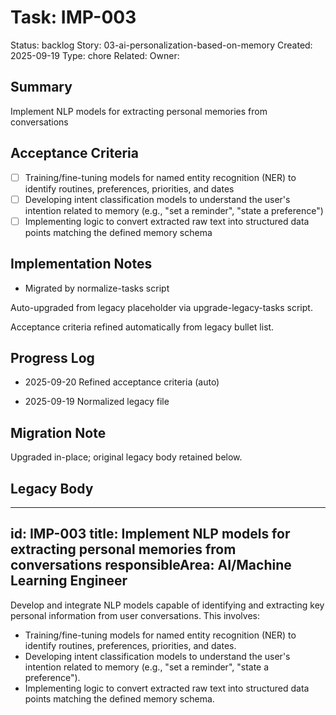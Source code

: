 # Task: IMP-003
Status: backlog
Story: 03-ai-personalization-based-on-memory
Created: 2025-09-19
Type: chore
Related:
Owner:

## Summary
Implement NLP models for extracting personal memories from conversations

## Acceptance Criteria

- [ ] Training/fine-tuning models for named entity recognition (NER) to identify routines, preferences, priorities, and dates
- [ ] Developing intent classification models to understand the user's intention related to memory (e.g., "set a reminder", "state a preference")
- [ ] Implementing logic to convert extracted raw text into structured data points matching the defined memory schema

## Implementation Notes
- Migrated by normalize-tasks script

Auto-upgraded from legacy placeholder via upgrade-legacy-tasks script.


Acceptance criteria refined automatically from legacy bullet list.
## Progress Log
- 2025-09-20 Refined acceptance criteria (auto)

- 2025-09-19 Normalized legacy file
## Migration Note
Upgraded in-place; original legacy body retained below.

## Legacy Body
---
id: IMP-003
title: Implement NLP models for extracting personal memories from conversations
responsibleArea: AI/Machine Learning Engineer
---
Develop and integrate NLP models capable of identifying and extracting key personal information from user conversations. This involves:
- Training/fine-tuning models for named entity recognition (NER) to identify routines, preferences, priorities, and dates.
- Developing intent classification models to understand the user's intention related to memory (e.g., "set a reminder", "state a preference").
- Implementing logic to convert extracted raw text into structured data points matching the defined memory schema.